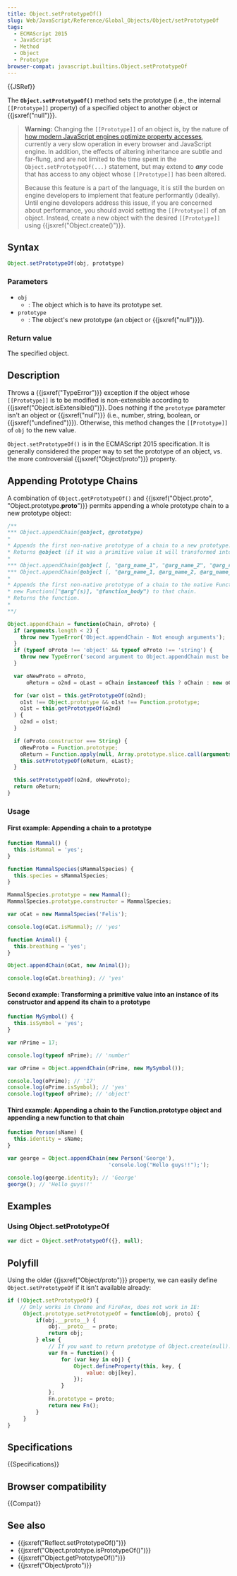 ```yaml
---
title: Object.setPrototypeOf()
slug: Web/JavaScript/Reference/Global_Objects/Object/setPrototypeOf
tags:
  - ECMAScript 2015
  - JavaScript
  - Method
  - Object
  - Prototype
browser-compat: javascript.builtins.Object.setPrototypeOf
---
```

{{JSRef}}

The **`Object.setPrototypeOf()`** method sets the prototype
(i.e., the internal `[[Prototype]]` property) of a specified object to
another object or {{jsxref("null")}}.

> **Warning:** Changing the `[[Prototype]]` of an object is, by
> the nature of [how modern JavaScript engines optimize property accesses](https://mathiasbynens.be/notes/prototypes),
> currently a very slow operation
> in every browser and JavaScript engine. In addition, the effects of altering
> inheritance are subtle and far-flung, and are not limited to the time spent in the
> `Object.setPrototypeOf(...)` statement, but may extend to
> **_any_** code that has access to any object whose
> `[[Prototype]]` has been altered.
>
> Because this feature is a part of the language, it is still the burden on engine
> developers to implement that feature performantly (ideally). Until engine developers
> address this issue, if you are concerned about performance, you should avoid setting
> the `[[Prototype]]` of an object. Instead, create a new object with the
> desired `[[Prototype]]` using {{jsxref("Object.create()")}}.

## Syntax

```js
Object.setPrototypeOf(obj, prototype)
```

### Parameters

- `obj`
  - : The object which is to have its prototype set.
- `prototype`
  - : The object's new prototype (an object or {{jsxref("null")}}).

### Return value

The specified object.

## Description

Throws a {{jsxref("TypeError")}} exception if the object whose
`[[Prototype]]` is to be modified is non-extensible according to
{{jsxref("Object.isExtensible()")}}. Does nothing if the `prototype`
parameter isn't an object or {{jsxref("null")}} (i.e., number, string, boolean, or
{{jsxref("undefined")}}). Otherwise, this method changes the `[[Prototype]]`
of `obj` to the new value.

`Object.setPrototypeOf()` is in the ECMAScript 2015 specification. It is
generally considered the proper way to set the prototype of an object, vs. the more
controversial {{jsxref("Object/proto")}} property.

## Appending Prototype Chains

A combination of `Object.getPrototypeOf()` and {{jsxref("Object.proto",
  "Object.prototype.__proto__")}} permits appending a whole prototype chain to a new
prototype object:

```js
/**
*** Object.appendChain(@object, @prototype)
*
* Appends the first non-native prototype of a chain to a new prototype.
* Returns @object (if it was a primitive value it will transformed into an object).
*
*** Object.appendChain(@object [, "@arg_name_1", "@arg_name_2", "@arg_name_3", "..."], "@function_body")
*** Object.appendChain(@object [, "@arg_name_1, @arg_name_2, @arg_name_3, ..."], "@function_body")
*
* Appends the first non-native prototype of a chain to the native Function.prototype object, then appends a
* new Function(["@arg"(s)], "@function_body") to that chain.
* Returns the function.
*
**/

Object.appendChain = function(oChain, oProto) {
  if (arguments.length < 2) {
    throw new TypeError('Object.appendChain - Not enough arguments');
  }
  if (typeof oProto !== 'object' && typeof oProto !== 'string') {
    throw new TypeError('second argument to Object.appendChain must be an object or a string');
  }

  var oNewProto = oProto,
      oReturn = o2nd = oLast = oChain instanceof this ? oChain : new oChain.constructor(oChain);

  for (var o1st = this.getPrototypeOf(o2nd);
    o1st !== Object.prototype && o1st !== Function.prototype;
    o1st = this.getPrototypeOf(o2nd)
  ) {
    o2nd = o1st;
  }

  if (oProto.constructor === String) {
    oNewProto = Function.prototype;
    oReturn = Function.apply(null, Array.prototype.slice.call(arguments, 1));
    this.setPrototypeOf(oReturn, oLast);
  }

  this.setPrototypeOf(o2nd, oNewProto);
  return oReturn;
}
```

### Usage

#### First example: Appending a chain to a prototype

```js
function Mammal() {
  this.isMammal = 'yes';
}

function MammalSpecies(sMammalSpecies) {
  this.species = sMammalSpecies;
}

MammalSpecies.prototype = new Mammal();
MammalSpecies.prototype.constructor = MammalSpecies;

var oCat = new MammalSpecies('Felis');

console.log(oCat.isMammal); // 'yes'

function Animal() {
  this.breathing = 'yes';
}

Object.appendChain(oCat, new Animal());

console.log(oCat.breathing); // 'yes'
```

#### Second example: Transforming a primitive value into an instance of its constructor and append its chain to a prototype

```js
function MySymbol() {
  this.isSymbol = 'yes';
}

var nPrime = 17;

console.log(typeof nPrime); // 'number'

var oPrime = Object.appendChain(nPrime, new MySymbol());

console.log(oPrime); // '17'
console.log(oPrime.isSymbol); // 'yes'
console.log(typeof oPrime); // 'object'
```

#### Third example: Appending a chain to the Function.prototype object and appending a new function to that chain

```js
function Person(sName) {
  this.identity = sName;
}

var george = Object.appendChain(new Person('George'),
                                'console.log("Hello guys!!");');

console.log(george.identity); // 'George'
george(); // 'Hello guys!!'
```

## Examples

### Using Object.setPrototypeOf

```js
var dict = Object.setPrototypeOf({}, null);
```

## Polyfill

Using the older {{jsxref("Object/proto")}} property, we can easily define
`Object.setPrototypeOf` if it isn't available already:

```js
if (!Object.setPrototypeOf) {
    // Only works in Chrome and FireFox, does not work in IE:
     Object.prototype.setPrototypeOf = function(obj, proto) {
         if(obj.__proto__) {
             obj.__proto__ = proto;
             return obj;
         } else {
             // If you want to return prototype of Object.create(null):
             var Fn = function() {
                 for (var key in obj) {
                     Object.defineProperty(this, key, {
                         value: obj[key],
                     });
                 }
             };
             Fn.prototype = proto;
             return new Fn();
         }
     }
}
```

## Specifications

{{Specifications}}

## Browser compatibility

{{Compat}}

## See also

- {{jsxref("Reflect.setPrototypeOf()")}}
- {{jsxref("Object.prototype.isPrototypeOf()")}}
- {{jsxref("Object.getPrototypeOf()")}}
- {{jsxref("Object/proto")}}
